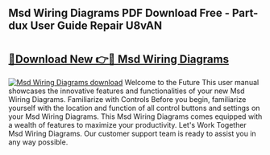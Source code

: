 ## Msd Wiring Diagrams PDF Download Free - Part-dux User Guide Repair U8vAN

# <h2><a href="http://dfk34d.blite.top/?on=Msd+Wiring+Diagrams">🔗Download New 👉🔴 Msd Wiring Diagrams</a></h2>

[![Msd Wiring Diagrams download](https://i.imgur.com/lujVjoI.png)](http://dfk34d.blite.top/?on=Msd+Wiring+Diagrams)
Welcome to the Future This user manual showcases the innovative features and functionalities of your new Msd Wiring Diagrams. Familiarize with Controls Before you begin, familiarize yourself with the location and function of all control buttons and settings on your Msd Wiring Diagrams. This Msd Wiring Diagrams comes equipped with a wealth of features to maximize your productivity. Let's Work Together Msd Wiring Diagrams. Our customer support team is ready to assist you in any way possible.
